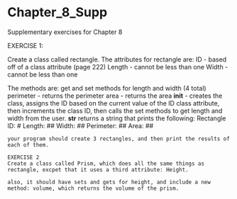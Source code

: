 # Chapter_8_Supp
Supplementary exercises for Chapter 8

EXERCISE 1:

Create a class called rectangle.  The attributes for rectangle are:
    ID  - based off of a class attribute (page 222)
    Length - cannot be less than one
    Width - cannot be less than one
  
  The methods are:
    get and set methods for length and width (4 total)
    perimeter - returns the perimeter
    area - returns the area
    __init__ - creates the class, assigns the ID based on the current value of the ID class attribute, then increments the class                   ID, then calls the set methods to get length and width from the user.
    __str__ returns a string that prints the following:
                  Rectangle ID: #
                  Length: ##
                  Width: ##
                  Perimeter: ##
                  Area: ##
    
    your program should create 3 rectangles, and then print the results of each of them.
    
    EXERCISE 2
    Create a class called Prism, which does all the same things as rectangle, excpet that it uses a third attribute: Height.
    
    also, it should have sets and gets for height, and include a new method: volume, which returns the volume of the prism.
